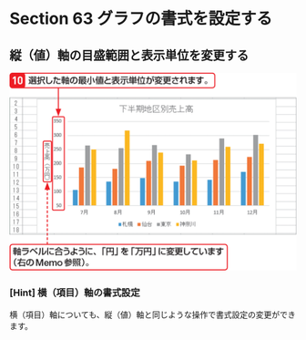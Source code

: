 # Section 63 グラフの書式を設定する

## 縦（値）軸の目盛範囲と表示単位を変更する

![](006.png)

### [Hint] 横（項目）軸の書式設定

横（項目）軸についても、縦（値）軸と同じような操作で書式設定の変更ができます。
